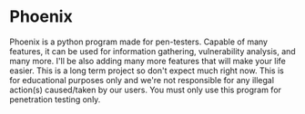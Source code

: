 # Phoenix
Phoenix is a python program made for pen-testers. Capable of many features, it can be used for information gathering, vulnerability analysis, and many more. I'll be also adding many more features that will make your life easier. This is a long term project so don't expect much right now. This is for educational purposes only and we're not responsible for any illegal action(s) caused/taken by our users. You must only use this program for penetration testing only.
